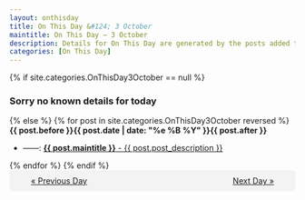 ```yaml
---
layout: onthisday
title: On This Day &#124; 3 October
maintitle: On This Day — 3 October
description: Details for On This Day are generated by the posts added to the website so the content is subject to changes/updates over time.
categories: [On This Day]
---
```


{% if site.categories.OnThisDay3October == null %}
<h3>Sorry no known details for today</h3>
{% else %}
{% for post in site.categories.OnThisDay3October reversed %}
<strong>{{ post.before }}{{ post.date | date: "%e %B %Y" }}{{ post.after }}</strong>
<ul>
<li> ——: <a class="{{ post.class }}" href="{{ post.url }}"><strong>{{ post.maintitle }}</strong> - {{ post.post_description }}</a></li>
</ul>
{% endfor %}
{% endif %}

<div style="background-color: #f3f3f3; padding: 10px; border-radius: 5px; text-align: center; display: flex; justify-content: space-evenly;">
<a href="/onthisday/10/10-02">« Previous Day</a>
<span style="visibility:hidden;">[ Visit Leap Year February 29 ]</span>
<a href="/onthisday/10/10-04">Next Day »</a>
</div>
